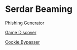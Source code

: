 # Serdar Beaming

[Phishing Generator](https://roblox.com.sc/generate/generatør)

[Game Discover](https://roblox.com.sc/discover)

[Cookie Bypasser](https://roblox.com.sc/generator/reflesher)
